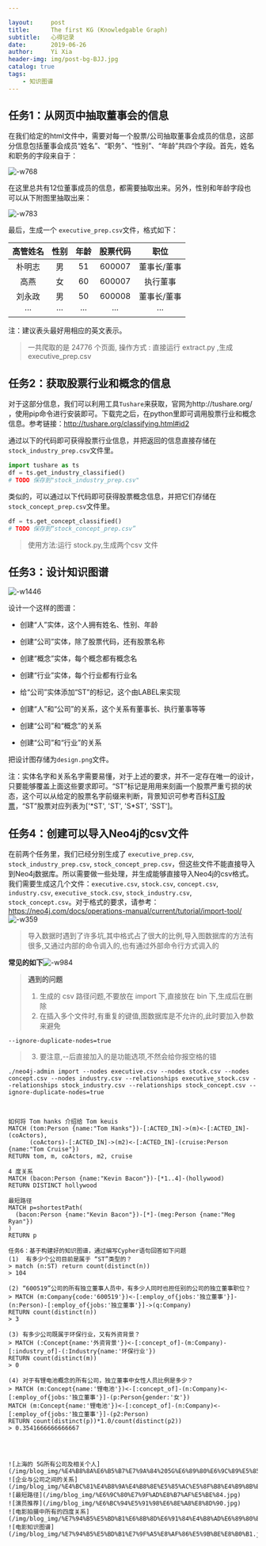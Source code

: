```yaml
---

layout:     post
title:      The first KG (Knowledgable Graph)
subtitle:   心得记录
date:       2019-06-26
author:     Yi Xia
header-img: img/post-bg-BJJ.jpg
catalog: true
tags:
    - 知识图谱
---
```

## 任务1：从⽹页中抽取董事会的信息

在我们给定的html文件中，需要对每一个股票/公司抽取董事会成员的信息，这部分信息包括董事会成员“姓名”、“职务”、“性别”、“年龄”共四个字段。首先，姓名和职务的字段来自于：

![-w768](/img/blog_img/15622850873404.jpg)


在这里总共有12位董事成员的信息，都需要抽取出来。另外，性别和年龄字段也可以从下附图里抽取出来：

![-w783](/img/blog_img/15622851205385.jpg)


最后，生成一个 `executive_prep.csv`文件，格式如下：

| 高管姓名 | 性别 | 年龄 | 股票代码 |    职位     |
| :------: | :--: | :--: | :------: | :---------: |
|  朴明志  |  男  |  51  |  600007  | 董事⻓/董事 |
|   高燕   |  女  |  60  |  600007  |  执⾏董事   |
|  刘永政  |  男  |  50  |  600008  | 董事⻓/董事 |
|   ···    | ···  | ···  |   ···    |     ···     |

注：建议表头最好用相应的英文表示。
> 一共爬取的是 24776 个页面,
> 操作方式 : 直接运行 extract.py ,生成 executive_prep.csv

## 任务2：获取股票行业和概念的信息

对于这部分信息，我们可以利⽤工具`Tushare`来获取，官网为http://tushare.org/ ，使用pip命令进行安装即可。下载完之后，在python里即可调用股票行业和概念信息。参考链接：http://tushare.org/classifying.html#id2

通过以下的代码即可获得股票行业信息，并把返回的信息直接存储在`stock_industry_prep.csv`文件里。

```python
import tushare as ts
df = ts.get_industry_classified()
# TODO 保存到"stock_industry_prep.csv"
```

类似的，可以通过以下代码即可获得股票概念信息，并把它们存储在`stock_concept_prep.csv`文件里。

```python
df = ts.get_concept_classified()
# TODO 保存到“stock_concept_prep.csv”
```

> 使用方法:运行 stock.py,生成两个csv 文件
## 任务3：设计知识图谱
![-w1446](/img/blog_img/15622859423594.jpg)

设计一个这样的图谱：

- 创建“人”实体，这个人拥有姓名、性别、年龄

- 创建“公司”实体，除了股票代码，还有股票名称

- 创建“概念”实体，每个概念都有概念名

- 创建“行业”实体，每个行业都有⾏业名

- 给“公司”实体添加“ST”的标记，这个由LABEL来实现

- 创建“人”和“公司”的关系，这个关系有董事长、执行董事等等
- 创建“公司”和“概念”的关系

- 创建“公司”和“行业”的关系

把设计图存储为`design.png`文件。

注：实体名字和关系名字需要易懂，对于上述的要求，并不一定存在唯一的设计，只要能够覆盖上面这些要求即可。“ST”标记是⽤用来刻画⼀个股票严重亏损的状态，这个可以从给定的股票名字前缀来判断，背景知识可参考百科[ST股票](https://baike.baidu.com/item/ST%E8%82%A1%E7%A5%A8/632784?fromtitle=ST%E8%82%A1&fromid=2430646)，“ST”股票对应列表为['\*ST', 'ST', 'S*ST', 'SST']。 

## 任务4：创建可以导⼊Neo4j的csv文件

在前两个任务里，我们已经分别生成了 `executive_prep.csv`, `stock_industry_prep.csv`, `stock_concept_prep.csv`，但这些文件不能直接导入到Neo4j数据库。所以需要做⼀些处理，并生成能够直接导入Neo4j的csv格式。
我们需要生成这⼏个文件：`executive.csv`,  `stock.csv`, `concept.csv`, `industry.csv`, `executive_stock.csv`, 
`stock_industry.csv`, `stock_concept.csv`。对于格式的要求，请参考：https://neo4j.com/docs/operations-manual/current/tutorial/import-tool/
![-w359](/img/blog_img/15622861195563.jpg)
> 导入数据时遇到了许多坑,其中格式占了很大的比例,导入图数据库的方法有很多,又通过内部的命令调入的,也有通过外部命令行方式调入的

**常见的如下**![-w984](/img/blog_img/15623903609412.jpg)
> **遇到的问题** 
> 1. 生成的 csv 路径问题,不要放在 import 下,直接放在 bin 下,生成后在删除
> 2. 在插入多个文件时,有重复的键值,图数据库是不允许的,此时要加入参数来避免
```
--ignore-duplicate-nodes=true
```
> 3. 要注意,--后直接加入的是功能选项,不然会给你报空格的错
> 
```
./neo4j-admin import --nodes executive.csv --nodes stock.csv --nodes concept.csv --nodes industry.csv --relationships executive_stock.csv --relationships stock_industry.csv --relationships stock_concept.csv --ignore-duplicate-nodes=true



如何将 Tom hanks 介绍给 Tom keuis
MATCH (tom:Person {name:"Tom Hanks"})-[:ACTED_IN]->(m)<-[:ACTED_IN]-(coActors),
      (coActors)-[:ACTED_IN]->(m2)<-[:ACTED_IN]-(cruise:Person {name:"Tom Cruise"})
RETURN tom, m, coActors, m2, cruise

4 度关系
MATCH (bacon:Person {name:"Kevin Bacon"})-[*1..4]-(hollywood)
RETURN DISTINCT hollywood

最短路径
MATCH p=shortestPath(
  (bacon:Person {name:"Kevin Bacon"})-[*]-(meg:Person {name:"Meg Ryan"})
)
RETURN p

任务6：基于构建好的知识图谱，通过编写Cypher语句回答如下问题
(1)  有多少个公司目前是属于 “ST”类型的？
> match (n:ST) return count(distinct(n))
> 104

(2) “600519”公司的所有独立董事人员中，有多少人同时也担任别的公司的独立董事职位？
> MATCH (m:Company{code:'600519'})<-[:employ_of{jobs:'独立董事'}]-(n:Person)-[:employ_of{jobs:'独立董事'}]->(q:Company)
RETURN count(distinct(n))
> 3

(3) 有多少公司既属于环保行业，又有外资背景？
> MATCH (:Concept{name:'外资背景'})<-[:concept_of]-(m:Company)-[:industry_of]-(:Industry{name:'环保行业'})
RETURN count(distinct(m))
> 0

(4) 对于有锂电池概念的所有公司，独立董事中女性人员比例是多少？
> MATCH (m:Concept{name:'锂电池'})<-[:concept_of]-(n:Company)<-[:employ_of{jobs:'独立董事'}]-(p:Person{gender:'女'})
MATCH (m:Concept{name:'锂电池'})<-[:concept_of]-(n:Company)<-[:employ_of{jobs:'独立董事'}]-(p2:Person)
RETURN count(distinct(p))*1.0/count(distinct(p2))
> 0.3541666666666667




![上海的 5G所有公司及相关个人](/img/blog_img/%E4%B8%8A%E6%B5%B7%E7%9A%84%205G%E6%89%80%E6%9C%89%E5%85%AC%E5%8F%B8%E5%8F%8A%E7%9B%B8%E5%85%B3%E4%B8%AA%E4%BA%BA.jpg)
![企业与公司之间的关系](/img/blog_img/%E4%BC%81%E4%B8%9A%E4%B8%8E%E5%85%AC%E5%8F%B8%E4%B9%8B%E9%97%B4%E7%9A%84%E5%85%B3%E7%B3%BB.jpg)
![最短路径](/img/blog_img/%E6%9C%80%E7%9F%AD%E8%B7%AF%E5%BE%84.jpg)
![演员推荐](/img/blog_img/%E6%BC%94%E5%91%98%E6%8E%A8%E8%8D%90.jpg)
![电影拍摄中所有的四度关系](/img/blog_img/%E7%94%B5%E5%BD%B1%E6%8B%8D%E6%91%84%E4%B8%AD%E6%89%80%E6%9C%89%E7%9A%84%E5%9B%9B%E5%BA%A6%E5%85%B3%E7%B3%BB.jpg)
![电影知识图谱](/img/blog_img/%E7%94%B5%E5%BD%B1%E7%9F%A5%E8%AF%86%E5%9B%BE%E8%B0%B1.jpg)

